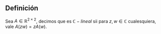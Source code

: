
## Definición

Sea $A \in \mathbb{R}^{2\times{2}}$, decimos que es $\mathbb{C}-lineal$ sii para $z,w \in \mathbb{C}$ cualesquiera, vale $A(zw)=zA(w)$.
